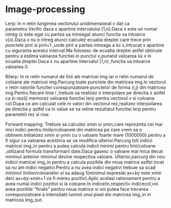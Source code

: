 # Image-processing

Lerp:
In n retin lungimea vectorului unidimensional v dat ca parametru.Verific daca x apartine intervalului [1,n].Daca x este un numar intreg (x este egal cu partea sa intreaga) atunci functia va intoarce v(x).Daca x nu e intreg atunci calculez ecuatia dreptei care trece prin punctele pint si pint+1 ,unde pint e partea intreaga a lui x,intrucat x apartine cu siguranta acestui interval.Ma folosesc de ecuatia dreptei astfel obtinute pentru a estima valoarea functiei in punctul x,punand valoarea lui x in ecuatia dreptei.Daca x nu apartine intervalul [1,n] ,functia va intoarce valoarea 0.

Bilerp:
In m retin numarul de linii ale matricei img iar n retin numarul de coloane ale matricei img.Parcurg toate punctele din matricea img.In vectorul v retin valorile functiei corespunzatoare punctelor de forma (i,j) din matricea img.Pentru fiecare linie i ,trebuie sa realizez o interpolare pe directia x astfel ca in rez(i) memorez valoarea functiei lerp pentru vectorul v si coloana col.Dupa ce am calculat cele m valori din vectorul rez,realizez interpolarea pe directia y astfel ca in value se va retine rezultatul functiei lerp pentru parametrii rez si row.

Forward mapping:
Trebuie sa calculez xmin si ymin,care reprezinta cei mai mici indici pentru liniile/coloanele din matricea pe care vrem sa o obtinem.Initializez xmin si ymin cu o valoare foarte mare (1000000) pentru a fi sigur ca valoarea acestora se va modifica ulterior.Parcurg toti indicii matricei img_in pentru a putea calcula indicii minimi pentru linii/coloane ,utilizand formula transformarii date.Daca gasesc o valoare mai mica decat minimul anterior minimul devine respectiva valoare.
Ulterior,parcurg din nou indicii matricei img_in pentru a calcula pozitiile din noua matrice astfel incat sa nu am indici negativi.Pentru a nu avea indici negativi trebuie sa scad minimul liniilor/coloanelor si sa adaug 1(minimul expresiei a*x+b*y este xmin deci a*x+b*y-xmin+1 va fi mereu pozitiv).Aplic acelasi rationament pentru a avea numai indici pozitivi si la coloane.In indicelin,respectiv indicecol,voi avea pozitiile "finale" pentru noua matrice si voi putea face trecerea corespunzatoare a intensitatii luminii unui pixel din matricea img_in in matricea img_out. 
